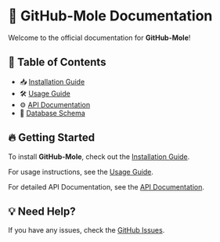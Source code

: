 # 🚀 GitHub-Mole Documentation

Welcome to the official documentation for **GitHub-Mole**!

## 📖 Table of Contents

- 📥 [Installation Guide](installation.md)
- 🛠 [Usage Guide](usage.md)
- ⚙️ [API Documentation](api.md)
- 📓 [Database Schema](schema.md)

## 🔥 Getting Started
To install **GitHub-Mole**, check out the [Installation Guide](installation.md).

For usage instructions, see the [Usage Guide](usage.md).

For detailed API Documentation, see the [API Documentation](api.md).
## 💡 Need Help?
If you have any issues, check the [GitHub Issues](https://github.com/JialinC/GitHub-Mole/issues).
